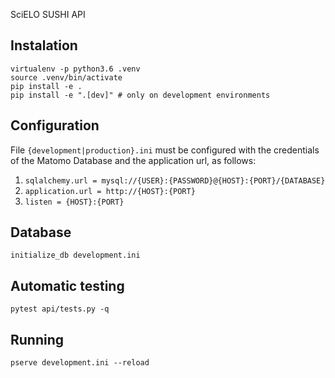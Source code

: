 SciELO SUSHI API

## Instalation
```shell script
virtualenv -p python3.6 .venv
source .venv/bin/activate
pip install -e .
pip install -e ".[dev]" # only on development environments
```

## Configuration
File `{development|production}.ini` must be configured with the credentials of the Matomo Database and the application url, as follows:

1. `sqlalchemy.url = mysql://{USER}:{PASSWORD}@{HOST}:{PORT}/{DATABASE}`
2. `application.url = http://{HOST}:{PORT}`
3. `listen = {HOST}:{PORT}`


## Database
```shell script
initialize_db development.ini
```

## Automatic testing
```shell script
pytest api/tests.py -q
```

## Running
```shell script
pserve development.ini --reload
```
